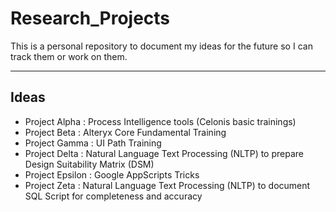 # Research_Projects
This is a personal repository to document my ideas for the future so I can track them or work on them.

---
## Ideas

- Project Alpha : Process Intelligence tools (Celonis basic trainings)
- Project Beta : Alteryx Core Fundamental Training
- Project Gamma : UI Path Training
- Project Delta : Natural Language Text Processing (NLTP) to prepare Design Suitability Matrix (DSM)
- Project Epsilon : Google AppScripts Tricks
- Project Zeta : Natural Language Text Processing (NLTP) to document SQL Script for completeness and accuracy
